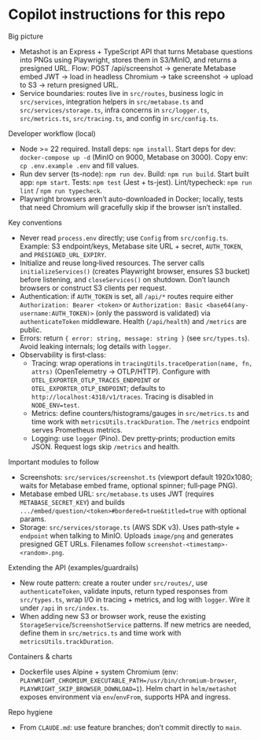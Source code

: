 # Copilot instructions for this repo

Big picture
- Metashot is an Express + TypeScript API that turns Metabase questions into PNGs using Playwright, stores them in S3/MinIO, and returns a presigned URL. Flow: POST /api/screenshot → generate Metabase embed JWT → load in headless Chromium → take screenshot → upload to S3 → return presigned URL.
- Service boundaries: routes live in `src/routes`, business logic in `src/services`, integration helpers in `src/metabase.ts` and `src/services/storage.ts`, infra concerns in `src/logger.ts`, `src/metrics.ts`, `src/tracing.ts`, and config in `src/config.ts`.

Developer workflow (local)
- Node >= 22 required. Install deps: `npm install`. Start deps for dev: `docker-compose up -d` (MinIO on 9000, Metabase on 3000). Copy env: `cp .env.example .env` and fill values.
- Run dev server (ts-node): `npm run dev`. Build: `npm run build`. Start built app: `npm start`. Tests: `npm test` (Jest + ts-jest). Lint/typecheck: `npm run lint` / `npm run typecheck`.
- Playwright browsers aren’t auto-downloaded in Docker; locally, tests that need Chromium will gracefully skip if the browser isn’t installed.

Key conventions
- Never read `process.env` directly; use `Config` from `src/config.ts`. Example: S3 endpoint/keys, Metabase site URL + secret, `AUTH_TOKEN`, and `PRESIGNED_URL_EXPIRY`.
- Initialize and reuse long‑lived resources. The server calls `initializeServices()` (creates Playwright browser, ensures S3 bucket) before listening, and `closeServices()` on shutdown. Don’t launch browsers or construct S3 clients per request.
- Authentication: if `AUTH_TOKEN` is set, all `/api/*` routes require either `Authorization: Bearer <token>` or `Authorization: Basic <base64(any-username:AUTH_TOKEN)>` (only the password is validated) via `authenticateToken` middleware. Health (`/api/health`) and `/metrics` are public.
- Errors: return `{ error: string, message: string }` (see `src/types.ts`). Avoid leaking internals; log details with `logger`.
- Observability is first‑class:
  - Tracing: wrap operations in `tracingUtils.traceOperation(name, fn, attrs)` (OpenTelemetry → OTLP/HTTP). Configure with `OTEL_EXPORTER_OTLP_TRACES_ENDPOINT` or `OTEL_EXPORTER_OTLP_ENDPOINT`; defaults to `http://localhost:4318/v1/traces`. Tracing is disabled in `NODE_ENV=test`.
  - Metrics: define counters/histograms/gauges in `src/metrics.ts` and time work with `metricsUtils.trackDuration`. The `/metrics` endpoint serves Prometheus metrics.
  - Logging: use `logger` (Pino). Dev pretty‑prints; production emits JSON. Request logs skip `/metrics` and health.

Important modules to follow
- Screenshots: `src/services/screenshot.ts` (viewport default 1920x1080; waits for Metabase embed frame, optional spinner; full‑page PNG).
- Metabase embed URL: `src/metabase.ts` uses JWT (requires `METABASE_SECRET_KEY`) and builds `.../embed/question/<token>#bordered=true&titled=true` with optional params.
- Storage: `src/services/storage.ts` (AWS SDK v3). Uses path‑style + `endpoint` when talking to MinIO. Uploads `image/png` and generates presigned GET URLs. Filenames follow `screenshot-<timestamp>-<random>.png`.

Extending the API (examples/guardrails)
- New route pattern: create a router under `src/routes/`, use `authenticateToken`, validate inputs, return typed responses from `src/types.ts`, wrap I/O in tracing + metrics, and log with `logger`. Wire it under `/api` in `src/index.ts`.
- When adding new S3 or browser work, reuse the existing `StorageService`/`ScreenshotService` patterns. If new metrics are needed, define them in `src/metrics.ts` and time work with `metricsUtils.trackDuration`.

Containers & charts
- Dockerfile uses Alpine + system Chromium (env: `PLAYWRIGHT_CHROMIUM_EXECUTABLE_PATH=/usr/bin/chromium-browser`, `PLAYWRIGHT_SKIP_BROWSER_DOWNLOAD=1`). Helm chart in `helm/metashot` exposes environment via `env`/`envFrom`, supports HPA and ingress.

Repo hygiene
- From `CLAUDE.md`: use feature branches; don’t commit directly to `main`.
